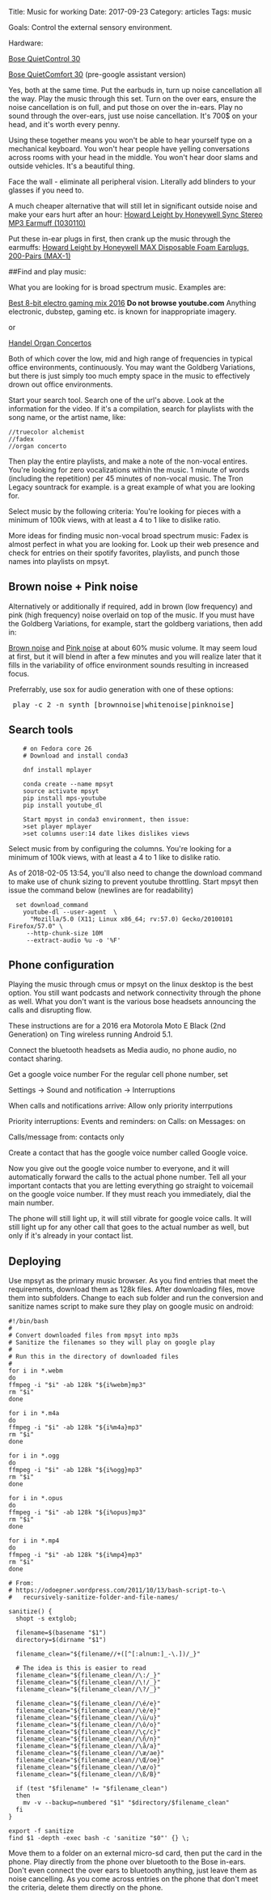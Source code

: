 Title: Music for working
Date:  2017-09-23
Category: articles
Tags: music

Goals: Control the external sensory environment. 

Hardware:

[Bose QuietControl 30](https://www.bose.com/en_us/products/headphones/earphones/quietcontrol-30.html)

[Bose QuietComfort
30](https://www.bose.com/en_us/products/headphones/over_ear_headphones/quietcomfort-35-wireless-ii.html#v=qc35_ii_black)
(pre-google assistant version)

Yes, both at the same time. Put the earbuds in, turn up noise
cancellation all the way. Play the music through this set. Turn on the
over ears, ensure the noise cancellation is on full, and put those on
over the in-ears. Play no sound through the over-ears, just use noise
cancellation.  It's 700$ on your head, and it's worth every penny.

Using these together means you won't be able to hear yourself type
on a mechanical keyboard. You won't hear people have yelling
conversations across rooms with your head in the middle. You won't hear
door slams and outside vehicles. It's a beautiful thing.

Face the wall - eliminate all peripheral vision. Literally add
blinders to your glasses if you need to.

A much cheaper alternative that will still let in significant outside
noise and make your ears hurt after an hour:
[ Howard Leight by Honeywell Sync Stereo MP3 Earmuff
(1030110)](https://www.amazon.com/gp/product/B004U4A5RU/ref=oh_aui_search_detailpage?ie=UTF8&psc=1)

Put these in-ear plugs in first, then crank up the music through the
earmuffs: [ Howard Leight by Honeywell MAX Disposable Foam Earplugs,
200-Pairs
(MAX-1)](https://www.amazon.com/Howard-Leight-Honeywell-Disposable-MAX-1/dp/B0013A0C0Y/ref=sr_1_21?s=hi&ie=UTF8&qid=1507982199&sr=1-21&keywords=ear+plugs)



##Find and play music:


What you are looking for is broad spectrum music. Examples are:

[Best 8-bit electro gaming mix
2016](https://www.youtube.com/watch?v=6c0GqWbCcyg)
**Do not browse youtube.com** Anything electronic, dubstep, gaming etc. is known for inappropriate imagery.  

or

[Handel Organ Concertos](https://youtube.com/watch?v=6wvrHQ0aDC8)

Both of which cover the low, mid and high range of frequencies in
typical office environments, continuously. You may want the Goldberg
Variations, but there is just simply too much empty space in the music
to effectively drown out office environments.


Start your search tool. Search one of the url's above.
Look at the information for the video.
If it's a compilation, search for playlists with the song name, or the
artist name, like:

    //truecolor alchemist
    //fadex
    //organ concerto

Then play the entire playlists, and make a note of the non-vocal
entires. You're looking for zero vocalizations within the music. 1
minute of words (including the repetition) per 45 minutes of non-vocal
music. The Tron Legacy sountrack for example. is a great example of what
you are looking for.

Select music by the following criteria: You're looking for pieces with a
minimum of 100k views, with at least a 4 to 1 like to dislike ratio.

More ideas for finding music non-vocal broad spectrum music: Fadex is
almost perfect in what you are looking for. Look up their web presence
and check for entries on their spotify favorites, playlists, and punch
those names into playlists on mpsyt. 

## Brown noise + Pink noise

Alternatively or additionally if required, add in brown (low
frequency) and pink (high frequency) noise overlaid on top of the music.
If you must have the Goldberg Variations, for example, start the
goldberg variations, then add in:

[Brown noise](https://youtube.com/watch?v=GSaJXDsb3N8) and [Pink
noise](https://youtube.com/watch?v=ZXtimhT-ff4) at about 60% music volume. It
may seem loud at first, but it will blend in after a few minutes and you
will realize later that it fills in the variability of office
environment sounds resulting in increased focus.

Preferrably, use sox for audio generation with one of these options:
<pre>
 play -c 2 -n synth [brownnoise|whitenoise|pinknoise]
</pre>

    
## Search tools
```
    # on Fedora core 26
    # Download and install conda3

    dnf install mplayer

    conda create --name mpsyt
    source activate mpsyt
    pip install mps-youtube
    pip install youtube_dl

    Start mpyst in conda3 environment, then issue:
    >set player mplayer
    >set columns user:14 date likes dislikes views

```

Select music from by configuring the columns. You're looking
for a minimum of 100k views, with at least a 4 to 1 like to dislike
ratio.

As of 2018-02-05 13:54, you'll also need to change the download command
to make use of chunk sizing to prevent youtube throttling. Start mpsyt
then issue the command below (newlines are for readability)

```
  set download_command 
    youtube-dl --user-agent  \
      "Mozilla/5.0 (X11; Linux x86_64; rv:57.0) Gecko/20100101 Firefox/57.0" \
     --http-chunk-size 10M
     --extract-audio %u -o '%F'
```

## Phone configuration

Playing the music through cmus or mpsyt on the linux desktop is the best
option. You still want podcasts and network connectivity through the
phone as well. What you don't want is the various bose headsets
announcing the calls and disrupting flow.

These instructions are for a 2016 era Motorola Moto E Black (2nd Generation)
on Ting wireless running Android 5.1.

Connect the bluetooth headsets as Media audio, no phone audio, no
contact sharing.

Get a google voice number
For the regular cell phone number, set

Settings -> Sound and notification -> Interruptions

When calls and notifications arrive: Allow only priority interrputions

Priority interruptions:
Events and reminders: on
Calls: on
Messages: on

Calls/message from:
contacts only

Create a contact that has the google voice number called Google voice.

Now you give out the google voice number to everyone, and it will
automatically forward the calls to the actual phone number. Tell all
your important contacts that you are letting everything go straight to
voicemail on the google voice number. If they must reach you
immediately, dial the main number.

The phone will still light up, it will still vibrate for google voice
calls. It will still light up for any other call that goes to the actual
number as well, but only if it's already in your contact list.

## Deploying

Use mpsyt as the primary music browser. As you find entries that meet
the requirements, download them as 128k files. After downloading files,
move them into subfolders. Change to each sub folder and run the
conversion and sanitize names script to make sure they play on google
music on android:

```
#!/bin/bash
#
# Convert downloaded files from mpsyt into mp3s
# Sanitize the filenames so they will play on google play
#
# Run this in the directory of downloaded files
#
for i in *.webm
do
ffmpeg -i "$i" -ab 128k "${i%webm}mp3"
rm "$i"
done

for i in *.m4a
do
ffmpeg -i "$i" -ab 128k "${i%m4a}mp3"
rm "$i"
done

for i in *.ogg
do
ffmpeg -i "$i" -ab 128k "${i%ogg}mp3"
rm "$i"
done

for i in *.opus
do
ffmpeg -i "$i" -ab 128k "${i%opus}mp3"
rm "$i"
done

for i in *.mp4
do
ffmpeg -i "$i" -ab 128k "${i%mp4}mp3"
rm "$i"
done

# From:
# https://odoepner.wordpress.com/2011/10/13/bash-script-to-\
#   recursively-sanitize-folder-and-file-names/

sanitize() {
  shopt -s extglob;

  filename=$(basename "$1")
  directory=$(dirname "$1")

  filename_clean="${filename//+([^[:alnum:]_-\.])/_}"

  # The idea is this is easier to read
  filename_clean="${filename_clean//\:/_}"
  filename_clean="${filename_clean//\!/_}"
  filename_clean="${filename_clean//\?/_}"

  filename_clean="${filename_clean//\é/e}"
  filename_clean="${filename_clean//\è/e}"
  filename_clean="${filename_clean//\ü/u}"
  filename_clean="${filename_clean//\ô/o}"
  filename_clean="${filename_clean//\ç/c}"
  filename_clean="${filename_clean//\ñ/n}"
  filename_clean="${filename_clean//\å/a}"
  filename_clean="${filename_clean//\æ/ae}"
  filename_clean="${filename_clean//\Œ/oe}"
  filename_clean="${filename_clean//\ø/o}"
  filename_clean="${filename_clean//\ß/B}"

  if (test "$filename" != "$filename_clean")
  then
    mv -v --backup=numbered "$1" "$directory/$filename_clean"
  fi
}

export -f sanitize
find $1 -depth -exec bash -c 'sanitize "$0"' {} \;
```


Move them to a folder on an external micro-sd card,
then put the card in the phone. Play directly from the phone over
bluetooth to the Bose in-ears. Don't even connect the over ears to
bluetooth anything, just leave them as noise cancelling. As you come
across entries on the phone that don't meet the criteria, delete them
directly on the phone.


